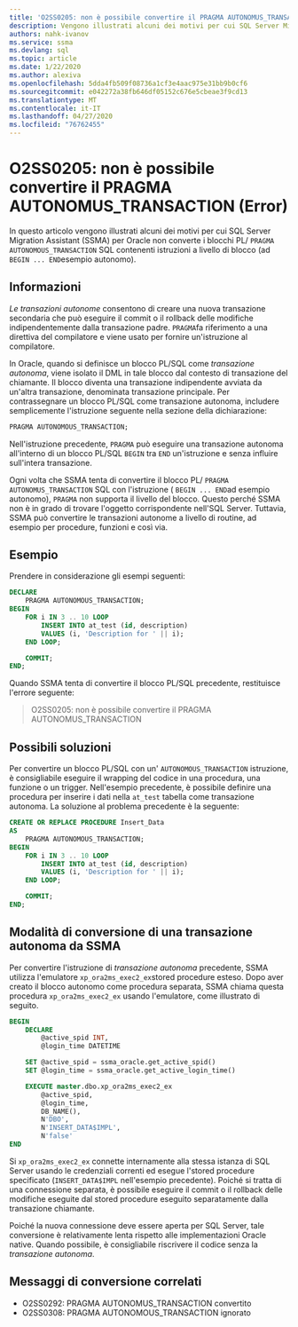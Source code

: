 ```yaml
---
title: 'O2SS0205: non è possibile convertire il PRAGMA AUTONOMUS_TRANSACTION (Error)'
description: Vengono illustrati alcuni dei motivi per cui SQL Server Migration Assistant (SSMA) per Oracle non converte i blocchi PL/SQL contenenti istruzioni PRAGMA AUTONOMOUS_TRANSACTION a livello di blocco (ad esempio, BEGIN autonomo... FINE).
authors: nahk-ivanov
ms.service: ssma
ms.devlang: sql
ms.topic: article
ms.date: 1/22/2020
ms.author: alexiva
ms.openlocfilehash: 5dda4fb509f08736a1cf3e4aac975e31bb9b0cf6
ms.sourcegitcommit: e042272a38fb646df05152c676e5cbeae3f9cd13
ms.translationtype: MT
ms.contentlocale: it-IT
ms.lasthandoff: 04/27/2020
ms.locfileid: "76762455"
---
```

# <a name="o2ss0205-unable-to-convert-pragma-autonomus_transaction-error"></a>O2SS0205: non è possibile convertire il PRAGMA AUTONOMUS_TRANSACTION (Error)

In questo articolo vengono illustrati alcuni dei motivi per cui SQL Server Migration Assistant (SSMA) per Oracle non converte i blocchi PL/ `PRAGMA AUTONOMOUS_TRANSACTION` SQL contenenti istruzioni a livello di blocco (ad `BEGIN ... END`esempio autonomo).

## <a name="background"></a>Informazioni

*Le transazioni autonome* consentono di creare una nuova transazione secondaria che può eseguire il commit o il rollback delle modifiche indipendentemente dalla transazione padre. `PRAGMA`fa riferimento a una direttiva del compilatore e viene usato per fornire un'istruzione al compilatore.

In Oracle, quando si definisce un blocco PL/SQL come *transazione autonoma*, viene isolato il DML in tale blocco dal contesto di transazione del chiamante. Il blocco diventa una transazione indipendente avviata da un'altra transazione, denominata transazione principale. Per contrassegnare un blocco PL/SQL come transazione autonoma, includere semplicemente l'istruzione seguente nella sezione della dichiarazione:

```sql
PRAGMA AUTONOMOUS_TRANSACTION;
```

Nell'istruzione precedente, `PRAGMA` può eseguire una transazione autonoma all'interno di un blocco PL/SQL `BEGIN` tra `END` un'istruzione e senza influire sull'intera transazione.

Ogni volta che SSMA tenta di convertire il blocco PL/ `PRAGMA AUTONOMUS_TRANSACTION` SQL con l'istruzione ( `BEGIN ... END`ad esempio autonomo), `PRAGMA` non supporta il livello del blocco. Questo perché SSMA non è in grado di trovare l'oggetto corrispondente nell'SQL Server. Tuttavia, SSMA può convertire le transazioni autonome a livello di routine, ad esempio per procedure, funzioni e così via.

## <a name="example"></a>Esempio

Prendere in considerazione gli esempi seguenti:

```sql
DECLARE
    PRAGMA AUTONOMOUS_TRANSACTION;
BEGIN
    FOR i IN 3 .. 10 LOOP
        INSERT INTO at_test (id, description)
        VALUES (i, 'Description for ' || i);
    END LOOP;

    COMMIT;
END;
```

Quando SSMA tenta di convertire il blocco PL/SQL precedente, restituisce l'errore seguente:

> O2SS0205: non è possibile convertire il PRAGMA AUTONOMUS_TRANSACTION

## <a name="possible-remedies"></a>Possibili soluzioni

Per convertire un blocco PL/SQL con un' `AUTONOMOUS_TRANSACTION` istruzione, è consigliabile eseguire il wrapping del codice in una procedura, una funzione o un trigger. Nell'esempio precedente, è possibile definire una procedura per inserire i dati nella `at_test` tabella come transazione autonoma. La soluzione al problema precedente è la seguente:

```sql
CREATE OR REPLACE PROCEDURE Insert_Data
AS
    PRAGMA AUTONOMOUS_TRANSACTION;
BEGIN
    FOR i IN 3 .. 10 LOOP
        INSERT INTO at_test (id, description)
        VALUES (i, 'Description for ' || i);
    END LOOP;

    COMMIT;
END;
```

## <a name="how-ssma-converts-an-autonomous-transaction"></a>Modalità di conversione di una transazione autonoma da SSMA

Per convertire l'istruzione di *transazione autonoma* precedente, SSMA utilizza l'emulatore `xp_ora2ms_exec2_ex`stored procedure esteso. Dopo aver creato il blocco autonomo come procedura separata, SSMA chiama questa procedura `xp_ora2ms_exec2_ex` usando l'emulatore, come illustrato di seguito.

```sql
BEGIN
    DECLARE
        @active_spid INT,
        @login_time DATETIME

    SET @active_spid = ssma_oracle.get_active_spid()
    SET @login_time = ssma_oracle.get_active_login_time()

    EXECUTE master.dbo.xp_ora2ms_exec2_ex
        @active_spid,
        @login_time,
        DB_NAME(),
        N'DBO',
        N'INSERT_DATA$IMPL',
        N'false'
END
```

Si `xp_ora2ms_exec2_ex` connette internamente alla stessa istanza di SQL Server usando le credenziali correnti ed esegue l'stored procedure specificato (`INSERT_DATA$IMPL` nell'esempio precedente). Poiché si tratta di una connessione separata, è possibile eseguire il commit o il rollback delle modifiche eseguite dal stored procedure eseguito separatamente dalla transazione chiamante.

Poiché la nuova connessione deve essere aperta per SQL Server, tale conversione è relativamente lenta rispetto alle implementazioni Oracle native. Quando possibile, è consigliabile riscrivere il codice senza la *transazione autonoma*.

## <a name="related-conversion-messages"></a>Messaggi di conversione correlati

* O2SS0292: PRAGMA AUTONOMUS_TRANSACTION convertito
* O2SS0308: PRAGMA AUTONOMOUS_TRANSACTION ignorato
